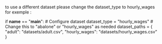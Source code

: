 to use a different dataset please change the dataset_type to hourly_wages for exemple :


if __name__ == "__main__":
    # Configure dataset
    dataset_type = "hourly_wages"  # Change this to "abalone" or "hourly_wages" as needed
    dataset_paths = {
        "adult": "datasets/adult.csv",
        "hourly_wages": "datasets/hourly_wages.csv"
    }
    
